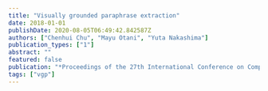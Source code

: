 ```yaml
---
title: "Visually grounded paraphrase extraction"
date: 2018-01-01
publishDate: 2020-08-05T06:49:42.842587Z
authors: ["Chenhui Chu", "Mayu Otani", "Yuta Nakashima"]
publication_types: ["1"]
abstract: ""
featured: false
publication: "*Proceedings of the 27th International Conference on Computational Linguistics*"
tags: ["vgp"]
---
```


